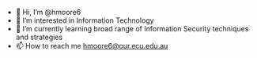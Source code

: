 - 👋 Hi, I’m @hmoore6
- 👀 I’m interested in Information Technology
- 🌱 I’m currently learning broad range of Information Security techniques and strategies 
- 📫 How to reach me hmoore6@our.ecu.edu.au

<!---
The repo covers scripts developed througout CYB6004
--->
